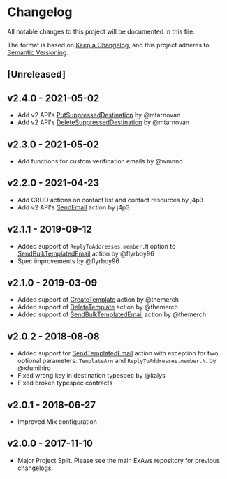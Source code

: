 # Changelog

All notable changes to this project will be documented in this file.

The format is based on [Keep a Changelog](https://keepachangelog.com/en/1.0.0/),
and this project adheres to [Semantic Versioning](https://semver.org/spec/v2.0.0.html).

## [Unreleased]

## v2.4.0 - 2021-05-02

- Add v2 API's [PutSuppressedDestination](https://docs.aws.amazon.com/ses/latest/APIReference-V2/API_PutSuppressedDestination.html) by @mtarnovan
- Add v2 API's [DeleteSuppressedDestination](https://docs.aws.amazon.com/ses/latest/APIReference-V2/API_DeleteSuppressedDestination.html) by @mtarnovan

## v2.3.0 - 2021-05-02

- Add functions for custom verification emails by @wmnnd

## v2.2.0 - 2021-04-23

- Add CRUD actions on contact list and contact resources by j4p3
- Add v2 API's [SendEmail](https://docs.aws.amazon.com/ses/latest/APIReference-V2/API_SendEmail.html) action by j4p3

## v2.1.1 - 2019-09-12

- Added support of `ReplyToAddresses.member.N` option to [SendBulkTemplatedEmail](https://docs.aws.amazon.com/ses/latest/APIReference/API_SendBulkTemplatedEmail.html) action by @flyrboy96
- Spec improvements by @flyrboy96

## v2.1.0 - 2019-03-09

- Added support of [CreateTemplate](https://docs.aws.amazon.com/ses/latest/APIReference/API_CreateTemplate.html) action by @themerch
- Added support of [DeleteTemplate](https://docs.aws.amazon.com/ses/latest/APIReference/API_DeleteTemplate.html) action by @themerch
- Added support of [SendBulkTemplatedEmail](https://docs.aws.amazon.com/ses/latest/APIReference/API_SendBulkTemplatedEmail.html) action by @themerch

## v2.0.2 - 2018-08-08

- Added support for [SendTemplatedEmail](https://docs.aws.amazon.com/ses/latest/APIReference/API_SendTemplatedEmail.html) action with exception for two optional parameters: `TemplateArn` and `ReplyToAddresses.member.N`. by @xfumihiro
- Fixed wrong key in destination typespec by @kalys
- Fixed broken typespec contracts

## v2.0.1 - 2018-06-27

- Improved Mix configuration

## v2.0.0 - 2017-11-10

- Major Project Split. Please see the main ExAws repository for previous changelogs.
